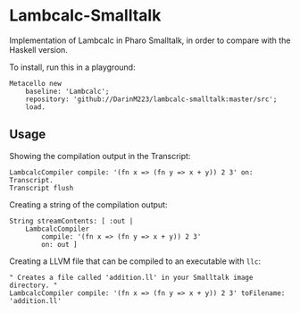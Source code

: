 Lambcalc-Smalltalk
==================

Implementation of Lambcalc in Pharo Smalltalk, in order to compare with the Haskell version.

To install, run this in a playground:

```smalltalk
Metacello new
	baseline: 'Lambcalc';
	repository: 'github://DarinM223/lambcalc-smalltalk:master/src';
	load.
```

Usage
-----

Showing the compilation output in the Transcript:
```smalltalk
LambcalcCompiler compile: '(fn x => (fn y => x + y)) 2 3' on: Transcript.
Transcript flush
```

Creating a string of the compilation output:
```smalltalk
String streamContents: [ :out |
	LambcalcCompiler
		compile: '(fn x => (fn y => x + y)) 2 3'
		on: out ]
```

Creating a LLVM file that can be compiled to an executable with `llc`:
```smalltalk
" Creates a file called 'addition.ll' in your Smalltalk image directory. "
LambcalcCompiler compile: '(fn x => (fn y => x + y)) 2 3' toFilename: 'addition.ll'
```